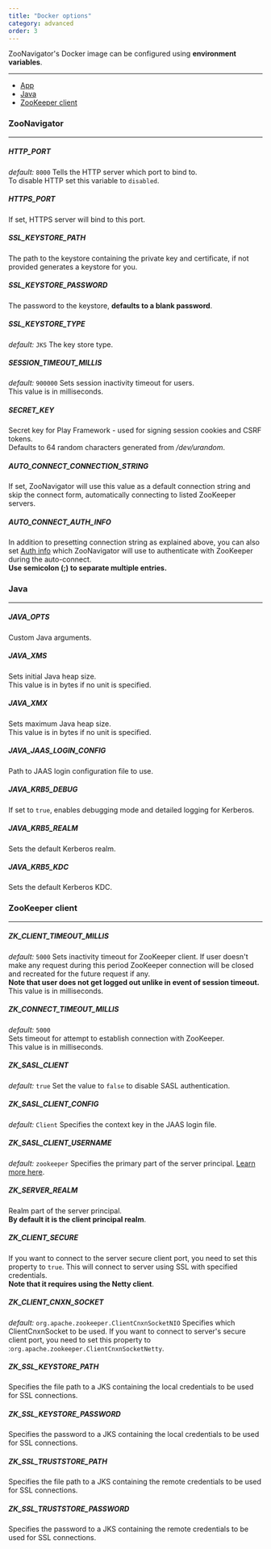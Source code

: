 ```yaml
---
title: "Docker options"
category: advanced
order: 3
---
```


ZooNavigator's Docker image can be configured using **environment variables**.  

---

* [App](#app)
* [Java](#java)
* [ZooKeeper client](#zookeeper-client)


### ZooNavigator

---

##### HTTP_PORT
*default:* ``8000``
Tells the HTTP server which port to bind to.  
To disable HTTP set this variable to ``disabled``.


##### HTTPS_PORT
If set, HTTPS server will bind to this port.


##### SSL_KEYSTORE_PATH
The path to the keystore containing the private key and certificate, if not provided generates a keystore for you.


##### SSL_KEYSTORE_PASSWORD
The password to the keystore, **defaults to a blank password**.


##### SSL_KEYSTORE_TYPE
*default:* ``JKS``
The key store type.


##### SESSION_TIMEOUT_MILLIS
*default:* ``900000``
Sets session inactivity timeout for users.  
This value is in milliseconds.


##### SECRET_KEY
Secret key for Play Framework - used for signing session cookies and CSRF tokens.  
Defaults to 64 random characters generated from */dev/urandom*.


##### AUTO_CONNECT_CONNECTION_STRING
If set, ZooNavigator will use this value as a default connection string and skip
the connect form, automatically connecting to listed ZooKeeper servers.


##### AUTO_CONNECT_AUTH_INFO
In addition to presetting connection string as explained above, you can also
set [Auth info]({{site.baseurl}}/help/faqs/#what-should-i-fill-in-for-auth-username-and-auth-password) which ZooNavigator will use to authenticate with ZooKeeper
during the auto-connect.  
**Use semicolon (;) to separate multiple entries.**


### Java

---

##### JAVA_OPTS
Custom Java arguments.


##### JAVA_XMS
Sets initial Java heap size.  
This value is in bytes if no unit is specified.


##### JAVA_XMX
Sets maximum Java heap size.  
This value is in bytes if no unit is specified.


##### JAVA_JAAS_LOGIN_CONFIG
Path to JAAS login configuration file to use.


##### JAVA_KRB5_DEBUG
If set to ``true``, enables debugging mode and detailed logging for Kerberos.


##### JAVA_KRB5_REALM
Sets the default Kerberos realm.


##### JAVA_KRB5_KDC
Sets the default Kerberos KDC.


### ZooKeeper client

---


##### ZK_CLIENT_TIMEOUT_MILLIS
*default:* ``5000``
Sets inactivity timeout for ZooKeeper client. If user doesn't make any request during this period ZooKeeper connection will be closed and recreated for the future request if any.  
**Note that user does not get logged out unlike in event of session timeout.**  
This value is in milliseconds.


##### ZK_CONNECT_TIMEOUT_MILLIS
*default:* ``5000``  
Sets timeout for attempt to establish connection with ZooKeeper.  
This value is in milliseconds.


##### ZK_SASL_CLIENT
*default:* ``true``
Set the value to ``false`` to disable SASL authentication.


##### ZK_SASL_CLIENT_CONFIG
*default:* ``Client``
Specifies the context key in the JAAS login file.


##### ZK_SASL_CLIENT_USERNAME
*default:* ``zookeeper``
Specifies the primary part of the server principal. [Learn more here](https://zookeeper.apache.org/doc/r3.5.2-alpha/zookeeperProgrammers.html#sc_java_client_configuration).


##### ZK_SERVER_REALM
Realm part of the server principal.  
**By default it is the client principal realm**.


##### ZK_CLIENT_SECURE
If you want to connect to the server secure client port, you need to set this property to ``true``.
This will connect to server using SSL with specified credentials.  
**Note that it requires using the Netty client**.


##### ZK_CLIENT_CNXN_SOCKET
*default:* ``org.apache.zookeeper.ClientCnxnSocketNIO``
Specifies which ClientCnxnSocket to be used. If you want to connect to server's secure client port, you need to set this property to :``org.apache.zookeeper.ClientCnxnSocketNetty``.


##### ZK_SSL_KEYSTORE_PATH
Specifies the file path to a JKS containing the local credentials to be used for SSL connections.


##### ZK_SSL_KEYSTORE_PASSWORD
Specifies the password to a JKS containing the local credentials to be used for SSL connections.


##### ZK_SSL_TRUSTSTORE_PATH
Specifies the file path to a JKS containing the remote credentials to be used for SSL connections.


##### ZK_SSL_TRUSTSTORE_PASSWORD
Specifies the password to a JKS containing the remote credentials to be used for SSL connections.
